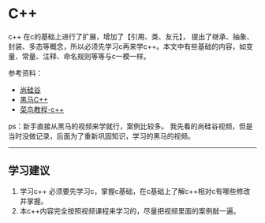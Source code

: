 # C++

c++ 在c的基础上进行了扩展，增加了【引用、类、友元】， 提出了继承、抽象、封装、多态等概念，所以必须先学习c再来学c++。本文中有些基础的内容，如变量、常量、注释、命名规则等等与c一模一样。

参考资料：

* [尚硅谷](https://www.bilibili.com/video/BV1eL41187JS?p=1&vd_source=3509947f569e04aa5c144447e22d0ceb)
* [黑马C++](https://www.bilibili.com/video/BV1et411b73Z/?spm_id_from=333.337.search-card.all.click&vd_source=3509947f569e04aa5c144447e22d0ceb)
* [菜鸟教程-c++](https://www.runoob.com/cplusplus/cpp-tutorial.html)

ps：新手直接从黑马的视频来学就行，案例比较多。 我先看的尚硅谷视频，但是当时没做记录，后面为了重新巩固知识，学习的黑马的视频。

---

## 学习建议

1. 学习c++ 必须要先学习c，掌握c基础，在c基础上了解c++相对c有哪些修改并掌握。
2. 本c++内容完全按照视频课程来学习的，尽量把视频里面的案例敲一遍。
